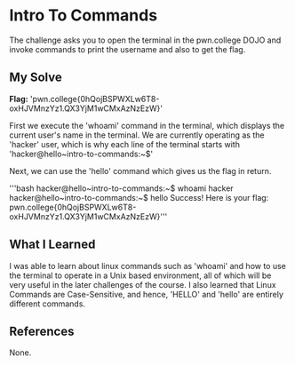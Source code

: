 # Intro To Commands
The challenge asks you to open the terminal in the pwn.college DOJO and invoke commands to print the username and also to get the flag.

## My Solve
**Flag:** 'pwn.college{0hQojBSPWXLw6T8-oxHJVMnzYz1.QX3YjM1wCMxAzNzEzW}'

First we execute the 'whoami' command in the terminal, which displays the current user's name in the terminal. We are currently operating as the 'hacker' user, which is why each line of the terminal starts with 'hacker@hello~intro-to-commands:~$'

Next, we can use the 'hello' command which gives us the flag in return.

'''bash
hacker@hello~intro-to-commands:~$ whoami
hacker
hacker@hello~intro-to-commands:~$ hello
Success! Here is your flag:
pwn.college{0hQojBSPWXLw6T8-oxHJVMnzYz1.QX3YjM1wCMxAzNzEzW}'''

## What I Learned
I was able to learn about linux commands such as 'whoami' and how to use the terminal to operate in a Unix based environment, all of which will be very useful in the later challenges of the course. I also learned that Linux Commands are Case-Sensitive, and hence, 'HELLO' and 'hello' are entirely different commands.

## References
None.